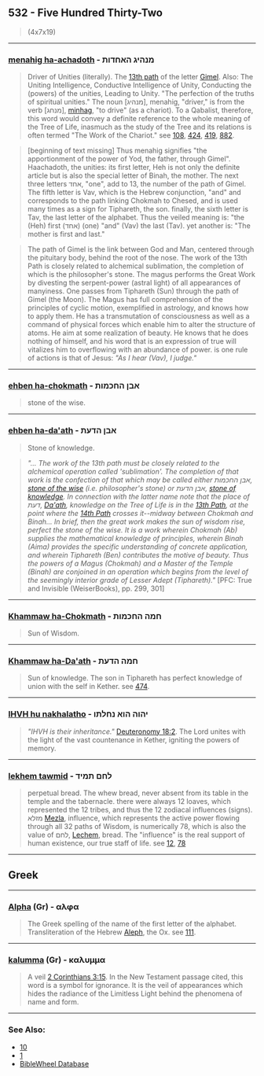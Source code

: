 ## 532 - Five Hundred Thirty-Two
> (4x7x19)

---

### [menahig ha-achadoth](/keys/MNHIG.HAChDVTh) - מנהיג האחדות
> Driver of Unities (literally). The [13th path](13) of the letter [Gimel](/keys/G). Also: The Uniting Intelligence, Conductive Intelligence of Unity, Conducting the (powers) of the unities, Leading to Unity. "The perfection of the truths of spiritual unities." The noun [מנהיג], menahig, "driver," is from the verb [מנחג], [minhag](/keys/MNChG), "to drive" (as a chariot). To a Qabalist, therefore, this word would convey a definite reference to the whole meaning of the Tree of Life, inasmuch as the study of the Tree and its relations is often termed "The Work of the Chariot." see [108](108), [424](424), [419](419), [882](882).

> [beginning of text missing] Thus menahig signifies "the apportionment of the power of Yod, the father, through Gimel". Haachadoth, the unities: its first letter, Heh is not only the definite article but is also the special letter of Binah, the mother. The next three letters אחד, "one", add to 13, the number of the path of Gimel. The fifth letter is Vav, which is the Hebrew conjunction, "and" and corresponds to the path linking Chokmah to Chesed, and is used many times as a sign for Tiphareth, the son. finally, the sixth letter is Tav, the last letter of the alphabet. Thus the veiled meaning is: "the (Heh) first (אחד) (one) "and" (Vav) the last (Tav). yet another is: "The mother is first and last."

> The path of Gimel is the link between God and Man, centered through the pituitary body, behind the root of the nose. The work of the 13th Path is closely related to alchemical sublimation, the completion of which is the philosopher's stone. The magus performs the Great Work by divesting the serpent-power (astral light) of all appearances of manyiness. One passes from Tiphareth (Sun) through the path of Gimel (the Moon). The Magus has full comprehension of the principles of cyclic motion, exemplified in astrology, and knows how to apply them. He has a transmutation of consciousness as well as a command of physical forces which enable him to alter the structure of atoms. He aim at some realization of beauty. He knows that he does nothing of himself, and his word that is an expression of true will vitalizes him to overflowing with an abundance of power. is one rule of actions is that of Jesus: *"As I hear (Vav), I judge."*

---

### [ehben ha-chokmath](/keys/ABN.HChKMVTh) - אבן החכמות
> stone of the wise.

---

### [ehben ha-da'ath](/keys/ABN.HDOTh) - אבן הדעת
> Stone of knowledge.

> *"... The work of the 13th path must be closely related to the alchemical operation called 'sublimation'. The completion of that work is the confection of that which may be called either אבן החכמות, [stone of the wise](/keys/ABN.HChKMVTh) (i.e. philosopher's stone) or אבן הדעת, [stone of knowledge](/keys/ABN.HDOTh). In connection with the latter name note that the place of דעת, [Da'ath](/keys/DOTh), knowledge on the Tree of Life is in the [13th Path](13), at the point where the [14th Path](14) crosses it--midway between Chokmah and Binah... In brief, then the great work makes the sun of wisdom rise, perfect the stone of the wise. It is a work wherein Chokmah (Ab) supplies the mathematical knowledge of principles, wherein Binah (Aima) provides the specific understanding of concrete application, and wherein Tiphareth (Ben) contributes the motive of beauty. Thus the powers of a Magus (Chokmah) and a Master of the Temple (Binah) are conjoined in an operation which begins from the level of the seemingly interior grade of Lesser Adept (Tiphareth)."* [PFC: True and Invisible (WeiserBooks), pp. 299, 301]

---

### [Khammaw ha-Chokmath](/keys/ChMH.HChKMVTh) - חמה החכמות
> Sun of Wisdom.

---

### [Khammaw ha-Da'ath](/keys/ChMH.HDOTh) - חמה הדעת
> Sun of knowledge. The son in Tiphareth has perfect knowledge of union with the self in Kether. see [474](474).

---

### [IHVH hu nakhalatho](/keys/IHVH.HVA.NChLThV) - יהוה הוא נחלתו
> *"IHVH is their inheritance."* [Deuteronomy 18:2](http://biblehub.com/deuternomy/18-2.htm). The Lord unites with the light of the vast countenance in Kether, igniting the powers of memory.

---

### [lekhem tawmid](/keys/LChM.ThMID) - לחם תמיד
> perpetual bread. The whew bread, never absent from its table in the temple and the tabernacle. there were always 12 loaves, which represented the 12 tribes, and thus the 12 zodiacal influences (signs). מזלא [Mezla](/keys/MZLA), influence, which represents the active power flowing through all 32 paths of Wisdom, is  numerically 78, which is also the value of לחם, [Lechem](/keys/LChM), bread. The "influence" is the real support of human existence, our true staff of life. see [12](12), [78](78)

---

## Greek

---

### [Alpha](/greek?word=alpha) (Gr) - αλφα
> The Greek spelling of the name of the first letter of the alphabet. Transliteration of the Hebrew [Aleph](/keys/A), the Ox. see [111](111).

---

### [kalumma](/greek?word=kalumma) (Gr) - καλυμμα
> A veil [2 Corinthians 3:15](http://biblehub.com/2_corinthians/3-15.htm). In the New Testament passage cited, this word is a symbol for ignorance. It is the veil of appearances which hides the radiance of the Limitless Light behind the phenomena of name and form.

---

### See Also:

- [10](10)
- [1](1)
- [BibleWheel Database](https://www.biblewheel.com//GR/GR_Database.php?SearchBy_Gematria=532)
